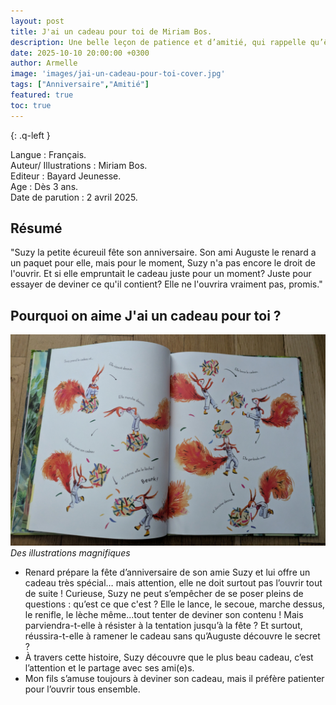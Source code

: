 ```yaml
---
layout: post
title: J'ai un cadeau pour toi de Miriam Bos.
description: Une belle leçon de patience et d’amitié, qui rappelle qu’être un peu trop curieux peut parfois entraîner de drôles d’aventures !
date: 2025-10-10 20:00:00 +0300
author: Armelle
image: 'images/jai-un-cadeau-pour-toi-cover.jpg'
tags: ["Anniversaire","Amitié"]
featured: true
toc: true
---
```


{: .q-left }

Langue : Français.  
Auteur/ Illustrations : Miriam Bos.                    
Editeur : Bayard Jeunesse.              
Age : Dès 3 ans.                            
Date de parution : 2 avril 2025.       

## Résumé

"Suzy la petite écureuil fête son anniversaire. Son ami Auguste le renard a un paquet pour elle, mais pour le moment, Suzy n'a pas encore le droit de l'ouvrir. Et si elle empruntait le cadeau juste pour un moment? Juste pour essayer de deviner ce qu'il contient? Elle ne l'ouvrira vraiment pas, promis."

## Pourquoi on aime J'ai un cadeau pour toi ?

![Des illustrations magnifiques](images/jai-un-cadeau-pour-toi-int.jpg)
*Des illustrations magnifiques*
- Renard prépare la fête d’anniversaire de son amie Suzy et lui offre un cadeau très spécial… mais attention, elle ne doit surtout pas l’ouvrir tout de suite !
Curieuse, Suzy ne peut s’empêcher de se poser pleins de questions : qu’est ce que c'est ?
Elle le lance, le secoue, marche dessus, le renifle, le lèche même...tout tenter de deviner son contenu ! Mais parviendra-t-elle à résister à la tentation jusqu’à la fête ? Et surtout, réussira-t-elle à ramener le cadeau sans qu’Auguste découvre le secret ?
- À travers cette histoire, Suzy découvre que le plus beau cadeau, c’est l’attention et le partage avec ses ami(e)s.
- Mon fils s’amuse toujours à deviner son cadeau, mais il préfère patienter pour l’ouvrir tous ensemble.




